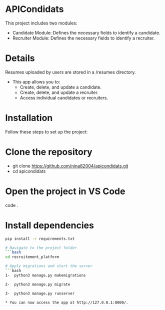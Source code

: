 # APICondidats
This project includes two modules:

* Candidate Module: Defines the necessary fields to identify a candidate.
* Recruiter Module: Defines the necessary fields to identify a recruiter.
# Details
Resumes uploaded by users are stored in a /resumes directory.
* This app allows you to:
     * Create, delete, and update a candidate.
     * Create, delete, and update a recruiter.
     * Access individual candidates or recruiters.
  
# Installation
Follow these steps to set up the project:

# Clone the repository

- git clone https://github.com/nina82004/apicondidats.git
- cd apicondidats

# Open the project in VS Code

  code .

# Install dependencies
```bash
pip install -r requirements.txt

# Navigate to the project folder
```bash
cd recruitement_platform

# Apply migrations and start the server
```bash
1-  python3 manage.py makemigrations

2-  python3 manage.py migrate

3-  python3 manage.py runserver

* You can now access the app at http://127.0.0.1:8000/.

